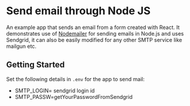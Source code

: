 # Send email through Node JS

An example app that sends an email from a form created with React. It demonstrates use of [Nodemailer](https://github.com/nodemailer/nodemailer) for sending emails in Node.js and uses Sendgrid, it can also be easily modified for any other SMTP service like mailgun etc.

## Getting Started
Set the following details in `.env` for the app to send mail:
- SMTP_LOGIN= sendgrid login id
- SMTP_PASSW=getYourPasswordFromSendgrid
